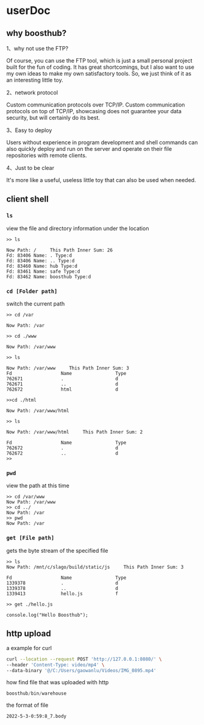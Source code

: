 # userDoc

## why boosthub?

1、why not use the FTP?

Of course, you can use the FTP tool, which is just a small personal project built for the fun of coding. It has great shortcomings, but I also want to use my own ideas to make my own satisfactory tools. So, we just think of it as an interesting little toy.  

2、network protocol

Custom communication protocols over TCP/IP. Custom communication protocols on top of TCP/IP, showcasing does not guarantee your data security, but will certainly do its best.  

3、Easy to deploy

Users without experience in program development and shell commands can also quickly deploy and run on the server and operate on their file repositories with remote clients.

4、Just to be clear

It's more like a useful, useless little toy that can also be used when needed.

## client shell

### `ls`  

view the file and directory information under the location

```shell
>> ls
```

```shell
Now Path: /     This Path Inner Sum: 26 
Fd: 83406 Name: . Type:d 
Fd: 83406 Name: .. Type:d 
Fd: 83460 Name: hub Type:d 
Fd: 83461 Name: safe Type:d 
Fd: 83462 Name: boosthub Type:d 
```  

### `cd [Folder path]`

switch the current path

```shell
>> cd /var

Now Path: /var  

>> cd ./www

Now Path: /var/www  

>> ls

Now Path: /var/www     This Path Inner Sum: 3 
Fd              	Name            	Type            
762671          	.               	d               
762671          	..              	d               
762672          	html            	d               

>>cd ./html

Now Path: /var/www/html  

>> ls

Now Path: /var/www/html     This Path Inner Sum: 2 

Fd              	Name            	Type            
762672          	.               	d               
762672          	..              	d               
>>
```

### `pwd`

view the path at this time

```shell
>> cd /var/www
Now Path: /var/www  
>> cd ../
Now Path: /var  
>> pwd
Now Path: /var 
```

### `get [File path]`

gets the byte stream of the specified file

```shell
>> ls
Now Path: /mnt/c/slago/build/static/js     This Path Inner Sum: 3 

Fd              	Name            	Type            
1339378         	.               	d               
1339378         	..              	d               
1339413         	hello.js	        f               

>> get ./hello.js  

console.log("Hello Boosthub"); 
```

## http upload

a example for curl  

```bash
curl --location --request POST 'http://127.0.0.1:8080/' \
--header 'Content-Type: video/mp4' \
--data-binary '@/C:/Users/gaowanlu/Videos/IMG_0895.mp4'
```

how find file that was uploaded with http  

```cpp
boosthub/bin/warehouse
```

the format of file  

```bash
2022-5-3-0:59:8_7.body
```
